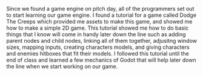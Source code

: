 Since we found a game engine on pitch day, all of the programmers set out to start learning our game engine. I found a tutorial for a game called Dodge The Creeps which provided me assets to make this game, and showed me how to make a simple 2D game. This tutorial showed me how to do basic things that I know will come in handy later down the line such as adding parent nodes and child nodes, linking all of them together, adjusitng window sizes, mapping inputs, creating characters models, and giving characters and enemies hitboxes that fit their models. I followed this tutorial until the end of class and learned a few mechanics of Godot that will help later down the line when we start working on our game.
